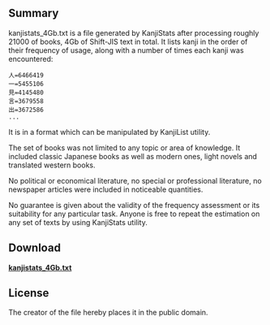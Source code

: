 ## Summary
kanjistats\_4Gb.txt is a file generated by KanjiStats after processing roughly 21000 of books, 4Gb of Shift-JIS text in total. It lists kanji in the order of their frequency of usage, along with a number of times each kanji was encountered:
```
人=6466419
一=5455106
見=4145480
言=3679558
出=3672586
...
```

It is in a format which can be manipulated by KanjiList utility.

The set of books was not limited to any topic or area of knowledge. It included classic Japanese books as well as modern ones, light novels and translated western books.

No political or economical literature, no special or professional literature, no newspaper articles were included in noticeable quantities.

No guarantee is given about the validity of the frequency assessment or its suitability for any particular task. Anyone is free to repeat the estimation on any set of texts by using KanjiStats utility.

## Download
**[kanjistats\_4Gb.txt](https://bitbucket.org/himselfv/jp-tools/raw/tip/kanjistats_4Gb.txt)**


## License
The creator of the file hereby places it in the public domain.